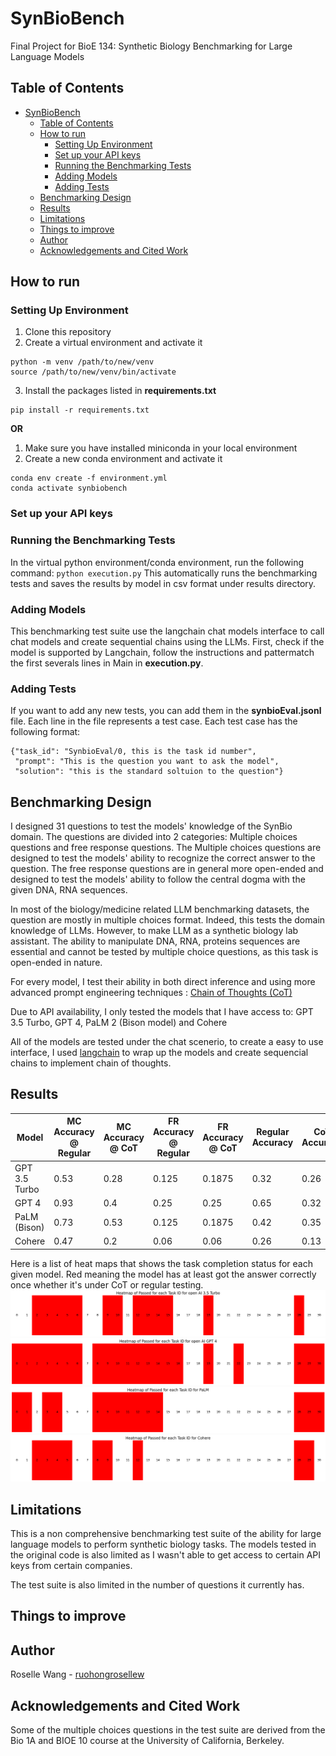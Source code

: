 # SynBioBench
Final Project for BioE 134: Synthetic Biology Benchmarking for Large Language Models
## Table of Contents
- [SynBioBench](#synbiobench)
  - [Table of Contents](#table-of-contents)
  - [How to run](#how-to-run)
    - [Setting Up Environment](#setting-up-environment)
    - [Set up your API keys](#set-up-your-api-keys)
    - [Running the Benchmarking Tests](#running-the-benchmarking-tests)
    - [Adding Models](#adding-models)
    - [Adding Tests](#adding-tests)
  - [Benchmarking Design](#benchmarking-design)
  - [Results](#results)
  - [Limitations](#limitations)
  - [Things to improve](#things-to-improve)
  - [Author](#author)
  - [Acknowledgements and Cited Work](#acknowledgements-and-cited-work)

## How to run
### Setting Up Environment
1. Clone this repository
2. Create a virtual environment and activate it
```
python -m venv /path/to/new/venv
source /path/to/new/venv/bin/activate
```
3. Install the packages listed in **requirements.txt**
```
pip install -r requirements.txt
```
**OR**
1. Make sure you have installed miniconda in your local environment
2. Create a new conda environment and activate it
```
conda env create -f environment.yml
conda activate synbiobench
```

### Set up your API keys


### Running the Benchmarking Tests
In the virtual python environment/conda environment, run the following command:
`python execution.py`
This automatically runs the benchmarking tests and saves the results by model in csv format under results directory.


### Adding Models
This benchmarking test suite use the langchain chat models interface to call chat models and create sequential chains using the LLMs. First, check if the model is supported by Langchain, follow the instructions and pattermatch the first severals lines in Main in **execution.py**. 


### Adding Tests
If you want to add any new tests, you can add them in the **synbioEval.jsonl** file. Each line in the file represents a test case. Each test case has the following format:
```
{"task_id": "SynbioEval/0, this is the task id number",
 "prompt": "This is the question you want to ask the model", 
 "solution": "this is the standard soltuion to the question"}
```

## Benchmarking Design
I designed 31 questions to test the models' knowledge of the SynBio domain. The questions are divided into 2 categories: Multiple choices questions and free response questions. The Multiple choices questions are designed to test the models' ability to recognize the correct answer to the question. The free response questions are in general more open-ended and designed to test the models' ability to follow the central dogma with the given DNA, RNA sequences.

In most of the biology/medicine related LLM benchmarking datasets, the question are mostly in multiple choices format. Indeed, this tests the domain knowledge of LLMs. However, to make LLM as a synthetic biology lab assistant. The ability to manipulate DNA, RNA, proteins sequences are essential and cannot be tested by multiple choice questions, as this task is open-ended in nature. 

For every model, I test their ability in both direct inference and using more advanced prompt engineering techniques : [Chain of Thoughts (CoT)](https://arxiv.org/abs/2205.11916)

Due to API availability, I only tested the models that I have access to: GPT 3.5 Turbo, GPT 4, PaLM 2 (Bison model) and Cohere

All of the models are tested under the chat scenerio, to create a easy to use interface, I used [langchain](https://www.langchain.com/) to wrap up the models and create sequencial chains to implement chain of thoughts.

## Results
| Model | MC Accuracy @ Regular| MC Accuracy @ CoT | FR Accuracy @ Regular | FR Accuracy @ CoT | Regular Accuracy | CoT Accuracy | Total Accuracy |
| ----- | --------------------- | ------------------ | --------------------- | ------------------ | ----------------- | -------------- | -------------- |
| GPT 3.5 Turbo | 0.53 | 0.28 | 0.125 | 0.1875 | 0.32| 0.26 | 0.29 |
| GPT 4 | 0.93 | 0.4 | 0.25 | 0.25| 0.65| 0.32| 0.48|
| PaLM (Bison)| 0.73| 0.53 |0.125| 0.1875 | 0.42 | 0.35 | 0.26|
| Cohere | 0.47 | 0.2 | 0.06 | 0.06 | 0.26 | 0.13| 0.13|

Here is a list of heat maps that shows the task completion status for each given model. Red meaning the model has at least got the answer correctly once whether it's under CoT or regular testing. 
![Heat Map on task completion in Chat GPT 3.5 Turbo](Figures/image-1.png)
![Heat Map on task completion in Chat GPT 4](Figures/image-2.png)
![Heat Map on task completion in PaLM](Figures/image-3.png)
![Heat Map on task completion in Cohere](Figures/image-4.png)


## Limitations
This is a non comprehensive benchmarking test suite of the ability for large language models to perform synthetic biology tasks. The models tested in the original code is also limited as I wasn't able to get access to certain API keys from certain companies.

The test suite is also limited in the number of questions it currently has. 



## Things to improve


## Author
Roselle Wang - [ruohongrosellew](https://github.com/ruohongrosellew)


## Acknowledgements and Cited Work
Some of the multiple choices questions in the test suite are derived from the Bio 1A and BIOE 10 course at the University of California, Berkeley. 
